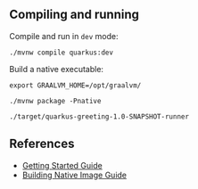 ## Compiling and running

Compile and run in `dev` mode:

`./mvnw compile quarkus:dev`

Build a native executable:

`export GRAALVM_HOME=/opt/graalvm/`

`./mvnw package -Pnative`

`./target/quarkus-greeting-1.0-SNAPSHOT-runner`

## References

* [Getting Started Guide](https://quarkus.io/guides/getting-started-guide) 
* [Building Native Image Guide](https://quarkus.io/guides/building-native-image-guide.html)





